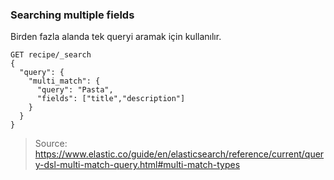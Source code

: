 ### Searching multiple fields

Birden fazla alanda tek queryi aramak için kullanılır.
```
GET recipe/_search
{
  "query": {
    "multi_match": {
      "query": "Pasta",
      "fields": ["title","description"]
    }
  }
}
```


> Source:
>   https://www.elastic.co/guide/en/elasticsearch/reference/current/query-dsl-multi-match-query.html#multi-match-types